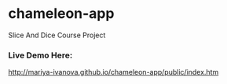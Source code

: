# chameleon-app
Slice And Dice Course Project

### Live Demo Here:
http://mariya-ivanova.github.io/chameleon-app/public/index.htm
